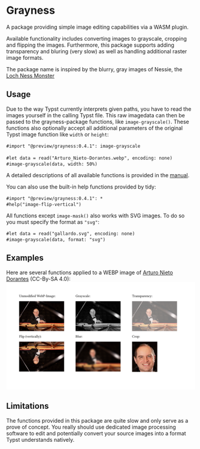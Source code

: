 # Grayness

A package providing simple image editing capabilities via a WASM plugin.

Available functionality includes converting images to grayscale, cropping and flipping the images.
Furthermore, this package supports adding transparency and bluring (very slow) as well as handling additional raster image formats.

The package name is inspired by the blurry, gray images of Nessie, the [Loch Ness Monster](https://en.wikipedia.org/wiki/Loch_Ness_Monster)

## Usage

Due to the way Typst currently interprets given paths, you have to read the images yourself in the calling Typst file. This raw imagedata can then be passed to the grayness-package functions, like `image-grayscale()`. These functions also optionally accept all additional parameters of the original Typst image function like `width` or `height`:

```typst
#import "@preview/grayness:0.4.1": image-grayscale

#let data = read("Arturo_Nieto-Dorantes.webp", encoding: none)
#image-grayscale(data, width: 50%)
```

A detailed descriptions of all available functions is provided in the [manual](manual.pdf).

You can also use the built-in help functions provided by tidy:

```typst
#import "@preview/grayness:0.4.1": *
#help("image-flip-vertical")
```

All functions except `image-mask()` also works with SVG images. To do so you must specify the format as `"svg"`:

```typst
#let data = read("gallardo.svg", encoding: none)
#image-grayscale(data, format: "svg")
```

## Examples

Here are several functions applied to a WEBP image of [Arturo Nieto Dorantes](https://commons.wikimedia.org/wiki/File:Arturo_Nieto-Dorantes.webp) (CC-By-SA 4.0):
![Example image manipulations](example.png)

## Limitations

The functions provided in this package are quite slow and only serve as a prove of concept. You really should use dedicated image processing software to edit and potentially convert your source images into a format Typst understands natively.
